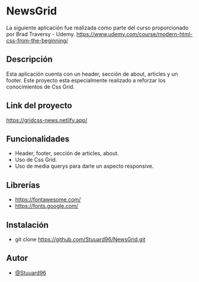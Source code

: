 # NewsGrid
La siguiente aplicación fue realizada como parte del
curso proporcionado por Brad Traversy - Udemy.
https://www.udemy.com/course/modern-html-css-from-the-beginning/

## Descripción
Esta aplicación cuenta con un header, sección de about, articles y un footer. Este proyecto
esta especialmente realizado a reforzar los conocimientos de Css Grid.

## Link del proyecto
https://gridcss-news.netlify.app/

## Funcionalidades
- Header, footer, sección de articles, about.
- Uso de Css Grid.
- Uso de media querys para darle un aspecto responsive.

## Librerías
- https://fontawesome.com/
- https://fonts.google.com/

## Instalación
- git clone https://github.com/Stuuard96/NewsGrid.git

## Autor
- [@Stuuard96](https://www.github.com/Stuuard96)
